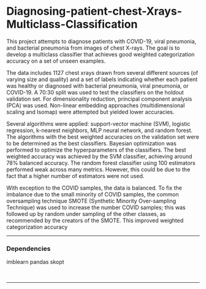 # Diagnosing-patient-chest-Xrays-Multiclass-Classification
This project attempts to diagnose patients with COVID-19, viral pneumonia, and bacterial pneumonia from images of chest X-rays. The goal is to develop a multiclass classifier that achieves good weighted categorization accuracy on a set of unseen examples.

The data includes 1127 chest xrays drawn from several different sources (of varying size and quality) and a set of labels indicating whether each patient was healthy or diagnosed with bacterial pneumonia, viral pneumonia, or COVID-19. A 70:30 split was used to test the classifiers on the holdout validation set. For dimensionality reduction, principal component analysis (PCA) was used. Non-linear embedding approaches (multidimensional scaling and Isomap) were attempted but yielded lower accuracies.

Several algorithms were applied: support-vector machine (SVM), logistic regression, k-nearest neighbors, MLP neural network, and
random forest. The algorithms with the best weighted accuracies on the validation set were
to be determined as the best classifiers. Bayesian optimization was performed to optimize the hyperparameters of the classifiers. The best weighted accuracy was achieved by the SVM classifier, achieving around 78% balanced accuracy. The random forest classifier using
100 estimators performed weak across many metrics. However, this could be due to the fact that a higher
number of estimators were not used.

With exception to the COVID samples, the data is balanced. To fix the imbalance due to the
small minority of COVID samples, the common oversampling technique SMOTE (Synthetic Minority Over-sampling Technique) was used to increase the number COVID samples; this was followed up by random
under sampling of the other classes, as recommended by the creators of the SMOTE. This improved weighted
categorization accuracy

------------------------
### Dependencies

imblearn
pandas
skopt


&nbsp;

------------------------

